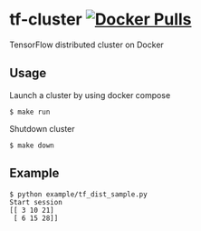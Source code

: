 tf-cluster [![Docker Pulls](https://img.shields.io/docker/pulls/lewuathe/tf-cluster.svg)](https://hub.docker.com/r/lewuathe/tf-cluster/)
===

TensorFlow distributed cluster on Docker

## Usage

Launch a cluster by using docker compose

```
$ make run
```

Shutdown cluster

```
$ make down
```

## Example

```
$ python example/tf_dist_sample.py
Start session
[[ 3 10 21]
 [ 6 15 28]]
```